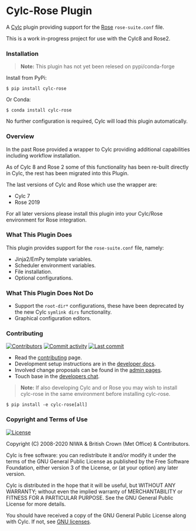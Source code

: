 # Cylc-Rose Plugin

A [Cylc](https://github.com/cylc/cylc-flow) plugin providing support for the
[Rose](https://github.com/metomi/rose) `rose-suite.conf` file.

This is a work in-progress project for use with the Cylc8 and Rose2.

### Installation

> **Note:** This plugin has not yet been relesed on pypi/conda-forge

Install from PyPi:

```console
$ pip install cylc-rose
```

Or Conda:

```console
$ conda install cylc-rose
```

No further configuration is required, Cylc will load this plugin automatically.

### Overview

In the past Rose provided a wrapper to Cylc providing additional capabilities
including workflow installation.

As of Cylc 8 and Rose 2 some of this functionality has been re-built directly
in Cylc, the rest has been migrated into this Plugin.

The last versions of Cylc and Rose which use the wrapper are:

* Cylc 7
* Rose 2019

For all later versions please install this plugin into your Cylc/Rose
environment for Rose integration.

### What This Plugin Does

This plugin provides support for the `rose-suite.conf` file, namely:

* Jinja2/EmPy template variables.
* Scheduler environment variables.
* File installation.
* Optional configurations.

### What This Plugin Does Not Do

* Support the `root-dir*` configurations, these have been deprecated by
  the new Cylc `symlink dirs` functionality.
* Graphical configuration editors.

### Contributing

[![Contributors](https://img.shields.io/github/contributors/cylc/cylc-rose.svg?color=9cf)](https://github.com/cylc/cylc-rose/graphs/contributors)
[![Commit activity](https://img.shields.io/github/commit-activity/m/cylc/cylc-rose.svg?color=yellowgreen)](https://github.com/cylc/cylc-rose/commits/master)
[![Last commit](https://img.shields.io/github/last-commit/cylc/cylc-rose.svg?color=ff69b4)](https://github.com/cylc/cylc-rose/commits/master)

* Read the [contributing](CONTRIBUTING.md) page.
* Development setup instructions are in the
  [developer docs](https://cylc.github.io/cylc-admin/#cylc-8-developer-docs).
* Involved change proposals can be found in the
  [admin pages](https://cylc.github.io/cylc-admin/#change-proposals).
* Touch base in the
  [developers chat](https://matrix.to/#/#cylc-general:matrix.org).

> **Note:** If also developing Cylc and or Rose you may wish to install
  cylc-rose in the same environment before installing cylc-rose.

```console
$ pip install -e cylc-rose[all]
```

### Copyright and Terms of Use

[![License](https://img.shields.io/github/license/cylc/cylc-flow.svg?color=lightgrey)](https://github.com/cylc/cylc-flow/blob/master/COPYING)

Copyright (C) 2008-2020 NIWA & British Crown (Met Office) & Contributors.
 
Cylc is free software: you can redistribute it and/or modify it under the terms
of the GNU General Public License as published by the Free Software Foundation,
either version 3 of the License, or (at your option) any later version.
 
Cylc is distributed in the hope that it will be useful, but WITHOUT ANY
WARRANTY; without even the implied warranty of MERCHANTABILITY or FITNESS FOR A
PARTICULAR PURPOSE.  See the GNU General Public License for more details.
 
You should have received a copy of the GNU General Public License along with
Cylc.  If not, see [GNU licenses](http://www.gnu.org/licenses/).
